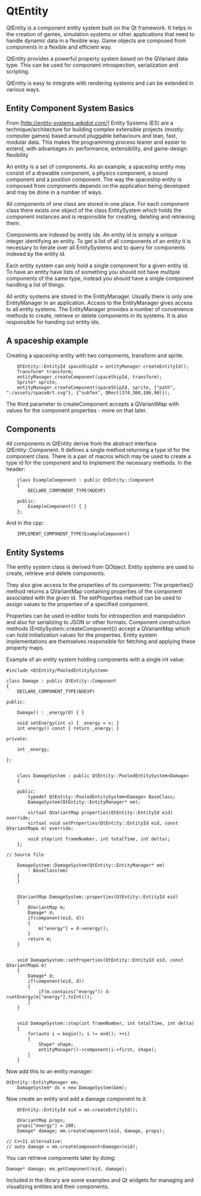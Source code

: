QtEntity
========

QtEntity is a component entity system built on the Qt framework. It helps in the creation of games,
simulation systems or other applications that need to handle dynamic data in a flexible way.
Game objects are composed from components in a flexible and efficient way.

QtEntity provides a powerful property system based on the QVariant data type.
This can be used for component introspection, serialization and scripting.

QtEntity is easy to integrate with rendering systems and can be extended in various ways.

Entity Component System Basics
-------------
From  [http://entity-systems.wikidot.com/]
	Entity Systems (ES) are a technique/architecture for building complex extensible projects 
	(mostly: computer games) based around pluggable behaviours and lean, fast, modular data.
	This makes the programming process leaner and easier to extend, with advantages in:
        performance, extensibility, and game-design flexibility

An entity is a set of components. As an example, a spaceship entity may consist of a drawable component,
a physics component, a sound component and a position component. The way the spaceship entity
is composed from components depends on the application being developed and may be done
in a number of ways.

All components of one class are stored in one place. For each component class
there exists one object of the class EntitySystem which holds the component instances and is
responsible for creating, deleting and retrieving them.

Components are indexed by entity ids. An entity id is simply a unique integer
identifying an entity. To get a list of all components of an entity it is necessary to
iterate over all EntitySystems and to query for components indexed by the entity id.

Each entity system can only hold a single component for a given entity id.
To have an entity have lists of something you should not have multiple components of the same type,
instead you should have a single component handling a list of things.

All entity systems are stored in the EntityManager. Usually there is only one EntityManager
in an application. Access to the EntityManager gives access to all entity systems.
The EntityManager provides a number of convenience methods to create, retrieve or delete components
in its systems. It is also responsible for handing out entity ids.

A spaceship example
-------------
Creating a spaceship entity with two components, transform and sprite.

        QtEntity::EntityId spaceShipId = entityManager.createEntityId();
        Transform* transform;
        entityManager.createComponent(spaceShipId, transform);
        Sprite* sprite;
        entityManager.createComponent(spaceShipId, sprite, {"path", ":/assets/spaceArt.svg"}, {"subTex", QRect(374,360,106,90)});

The third parameter to createComponent accepts a QVariantMap with values for the
component properties - more on that later.

Components
-------------
All components in QtEntity derive from the abstract interface QtEntity::Component. It defines a
single method returning a type id for the component class.
There is a pair of macros which may be used to create a type id for the component and to implement
the necessary methods. In the header:

        class ExampleComponent : public QtEntity::Component
        {
            DECLARE_COMPONENT_TYPE(NOEXP)

        public:
            ExampleComponent() { }
        };

And in the cpp:

        IMPLEMENT_COMPONENT_TYPE(ExampleComponent)

Entity Systems
-------------
The entity system class is derived from QObject.
Entity systems are used to create, retrieve and delete components.


They also give access to the properties of its components: The properties() method returns
a QVariantMap containing properties of the component associated with the given id. The setProperties method can
be used to assign values to the properties of a specified component.

Properties can be used in editor tools for introspection and manipulation and also for serializing to JSON or other formats.
Component construction methods (EntitySystem::createComponent()) accept a QVariantMap which can hold initialization 
values for the properties. Entity system implementations are themselves responsible for fetching and applying these property maps.

Example of an entity system holding components with a single int value:

	
	#include <QtEntity/PooledEntitySystem>

	class Damage : public QtEntity::Component
	{
		DECLARE_COMPONENT_TYPE(NOEXP)    

	public:

		Damage() : _energy(0) { }

		void setEnergy(int v) { _energy = v; }
		int energy() const { return _energy; }

	private:

		int _energy;

	};


        class DamageSystem : public QtEntity::PooledEntitySystem<Damage>
        {

        public:
            typedef QtEntity::PooledEntitySystem<Damage> BaseClass;
            DamageSystem(QtEntity::EntityManager* em);

            virtual QVariantMap properties(QtEntity::EntityId eid) override;
            virtual void setProperties(QtEntity::EntityId eid, const QVariantMap& m) override;

            void step(int frameNumber, int totalTime, int delta);
        };

	// Source file

        DamageSystem::DamageSystem(QtEntity::EntityManager* em)
            : BaseClass(em)
        {
        }


        QVariantMap DamageSystem::properties(QtEntity::EntityId eid)
        {
            QVariantMap m;
            Damage* d;
            if(component(eid, d))
            {
                m["energy"] = d->energy();
            }
            return m;
        }


        void DamageSystem::setProperties(QtEntity::EntityId eid, const QVariantMap& m)
        {
            Damage* d;
            if(component(eid, d))
            {
                if(m.contains("energy")) d->setEnergy(m["energy"].toInt());
            }
        }


        void DamageSystem::step(int frameNumber, int totalTime, int delta)
        {
            for(auto i = begin(); i != end(); ++i)
            {
                Shape* shape;
                entityManager()->component(i->first, shape);
            }
        }


Now add this to an entity manager:


	QtEntity::EntityManager em;
        DamageSystem* ds = new DamageSystem(&em);

Now create an entity and add a damage component to it:

        QtEntity::EntityId eid = em.createEntityId();

        QVariantMap props;
        props["energy"] = 100;
        Damage* damage; em.createComponent(eid, damage, props);

	// C++11 alternative:
	// auto damage = em.createComponent<Damage>(eid);

You can retrieve components later by doing:

	Damage* damage; em.getComponent(eid, damage);

Included in the library are some examples and Qt widgets for managing and visualizing entities and their components.
